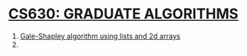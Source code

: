 # [CS630: GRADUATE ALGORITHMS](https://tsourakakis.com/cs630-graduate-algorithms-fall23/) 

1. [Gale-Shapley algorithm using lists and 2d arrays](https://github.com/tsourolampis/bu-cs630-fall23/blob/main/Gale-Shapley-Stable-Marriage.ipynb)
2. 
